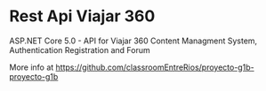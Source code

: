 # Rest Api Viajar 360 

ASP.NET Core 5.0 - API for Viajar 360 Content Managment System, Authentication Registration and Forum

More info at https://github.com/classroomEntreRios/proyecto-g1b-proyecto-g1b